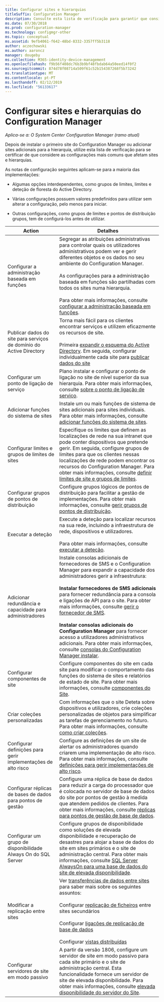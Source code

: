 ```yaml
---
title: Configurar sites e hierarquias
titleSuffix: Configuration Manager
description: Consulte esta lista de verificação para garantir que considera as configurações mais comuns que afetam sites e hierarquias.
ms.date: 07/30/2018
ms.prod: configuration-manager
ms.technology: configmgr-other
ms.topic: conceptual
ms.assetid: 9efb4061-f642-48bd-8332-3357ff5b3118
author: aczechowski
ms.author: aaroncz
manager: dougeby
ms.collection: M365-identity-device-management
ms.openlocfilehash: f9b56f408dc76b3b9bf48fbdab64a50eed14f0f2
ms.sourcegitcommit: 874d78f08714a509f61c52b154387268f5b73242
ms.translationtype: MT
ms.contentlocale: pt-PT
ms.lasthandoff: 02/12/2019
ms.locfileid: "56133617"
---
```

# <a name="configure-sites-and-hierarchies-for-configuration-manager"></a>Configurar sites e hierarquias do Configuration Manager

*Aplica-se a: O System Center Configuration Manager (ramo atual)*

Depois de instalar o primeiro site do Configuration Manager ou adicionar sites adicionais para a hierarquia, utilize esta lista de verificação para se certificar de que considere as configurações mais comuns que afetam sites e hierarquias.  

As notas de configuração seguintes aplicam-se para a maioria das implementações:  

- Algumas opções interdependentes, como grupos de limites, limites e deteção de floresta do Active Directory.  

- Várias configurações possuem valores predefinidos para utilizar sem alterar a configuração, pelo menos para iniciar.  

- Outras configurações, como grupos de limites e pontos de distribuição grupos, tem de configurá-los antes de utilizar.  

| Action | Detalhes |  
|------------|-------------|  
| Configurar a administração baseada em funções | Segregar as atribuições administrativas para controlar quais os utilizadores administrativos podem ver e gerir diferentes objetos e os dados no seu ambiente do Configuration Manager.<br /><br /> As configurações para a administração baseada em funções são partilhadas com todos os sites numa hierarquia.   <br/><br/>Para obter mais informações, consulte [configurar a administração baseada em funções](/sccm/core/servers/deploy/configure/configure-role-based-administration). |  
| Publicar dados do site para serviços de domínio do Active Directory | Torna mais fácil para os clientes encontrar serviços e utilizem eficazmente os recursos de site.<br /><br /> Primeira [expandir o esquema do Active Directory](/sccm/core/plan-design/network/extend-the-active-directory-schema). Em seguida, configurar individualmente cada site para [publicar dados do site](/sccm/core/servers/deploy/configure/publish-site-data) |  
| Configurar um ponto de ligação de serviço | Plano instalar e configurar o ponto de ligação no site de nível superior da sua hierarquia. Para obter mais informações, consulte [sobre o ponto de ligação de serviço](/sccm/core/servers/deploy/configure/about-the-service-connection-point). |  
| Adicionar funções do sistema de sites | Instale um ou mais funções de sistema de sites adicionais para sites individuais. Para obter mais informações, consulte [adicionar funções do sistema de sites](/sccm/core/servers/deploy/configure/add-site-system-roles). |  
| Configurar limites e grupos de limites de sites | Especifique os limites que definem as localizações de rede na sua intranet que pode conter dispositivos que pretende gerir. Em seguida, configure grupos de limites para que os clientes nessas localizações de rede podem encontrar os recursos do Configuration Manager. Para obter mais informações, consulte [definir limites de site e grupos de limites](/sccm/core/servers/deploy/configure/define-site-boundaries-and-boundary-groups). |  
| Configurar grupos de pontos de distribuição | Configure grupos lógicos de pontos de distribuição para facilitar a gestão de implementações. Para obter mais informações, consulte [gerir grupos de pontos de distribuição](/sccm/core/servers/deploy/configure/install-and-configure-distribution-points#bkmk_manage). |  
| Executar a deteção | Execute a deteção para localizar recursos na sua rede, incluindo a infraestrutura de rede, dispositivos e utilizadores.<br /><br /> Para obter mais informações, consulte [executar a deteção](/sccm/core/servers/deploy/configure/run-discovery). |  
| Adicionar redundância e capacidade para administradores | Instale consolas adicionais de fornecedores de SMS e o Configuration Manager para expandir a capacidade dos administradores gerir a infraestrutura:<br /><br /> **Instalar fornecedores de SMS adicionais** para fornecer redundância para a consola e ligações de API para o site. Para obter mais informações, consulte [gerir o fornecedor de SMS](/sccm/core/servers/manage/modify-your-infrastructure#BKMK_ManageSMSprovider).<br /><br /> **Instalar consolas adicionais do Configuration Manager** para fornecer acesso a utilizadores administrativos adicionais. Para obter mais informações, consulte [consolas do Configuration Manager instalar](/sccm/core/servers/deploy/install/install-consoles). |  
| Configurar componentes de site | Configure componentes do site em cada site para modificar o comportamento das funções do sistema de sites e relatórios de estado de site. Para obter mais informações, consulte [componentes do Site](/sccm/core/servers/deploy/configure/site-components). |  
| Criar coleções personalizadas | Com informações que o site Deteta sobre dispositivos e utilizadores, crie coleções personalizadas de objetos para simplificar as tarefas de gerenciamento no futuro. Para obter mais informações, consulte [como criar coleções](/sccm/core/clients/manage/collections/create-collections). |  
| Configurar definições para gerir implementações de alto risco | Configure as definições de um site de alertar os administradores quando criarem uma implementação de alto risco. Para obter mais informações, consulte [definições para gerir implementações de alto risco](/sccm/core/servers/manage/settings-to-manage-high-risk-deployments). |  
| Configurar réplicas de bases de dados para pontos de gestão | Configure uma réplica de base de dados para reduzir a carga do processador que é colocada no servidor de base de dados do site por pontos de gestão à medida que atendem pedidos de clientes. Para obter mais informações, consulte [réplicas para pontos de gestão de base de dados](/sccm/core/servers/deploy/configure/database-replicas-for-management-points). |  
| Configurar um grupo de disponibilidade Always On do SQL Server | Configure grupos de disponibilidade como soluções de elevada disponibilidade e recuperação de desastres para alojar a base de dados do site em sites primários e o site de administração central. Para obter mais informações, consulte [SQL Server AlwaysOn para uma base de dados do site de elevada disponibilidade](/sccm/core/servers/deploy/configure/sql-server-alwayson-for-a-highly-available-site-database). |  
| Modificar a replicação entre sites | Ver [transferências de dados entre sites](/sccm/core/servers/manage/data-transfers-between-sites) para saber mais sobre os seguintes assuntos:<br /><br /> Configurar [replicação de ficheiros](/sccm/core/servers/manage/data-transfers-between-sites#bkmk_fileroute) entre sites secundários<br /><br /> Configurar [ligações de replicação de base de dados](/sccm/core/servers/manage/data-transfers-between-sites#bkmk_Dblinks)<br /><br /> Configurar [vistas distribuídas](/sccm/core/servers/manage/data-transfers-between-sites#bkmk_distviews) |  
| Configurar servidores de site em modo passivo | A partir da versão 1806, configure um servidor de site em modo passivo para cada site primário e o site de administração central. Esta funcionalidade fornece um servidor de site de elevada disponibilidade. Para obter mais informações, consulte [elevada disponibilidade do servidor do Site](/sccm/core/servers/deploy/configure/site-server-high-availability). |  
